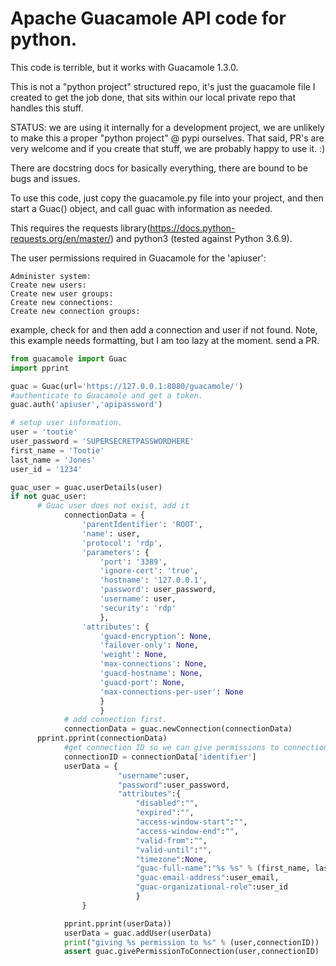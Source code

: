 # Apache Guacamole API code for python.

This code is terrible, but it works with Guacamole 1.3.0.

This is not a "python project" structured repo, it's just the guacamole file I created to get the job done, that sits within our local private repo that handles this stuff.

STATUS: we are using it internally for a development project, we are unlikely to make this a proper "python project" @ pypi ourselves.
That said, PR's are very welcome and if you create that stuff, we are probably happy to use it. :)

There are docstring docs for basically everything, there are bound to be bugs and issues.

To use this code, just copy the guacamole.py file into your project, and then start a Guac() object, and call guac with information as needed.

This requires the requests library(https://docs.python-requests.org/en/master/) and python3 (tested against Python 3.6.9).


The user permissions required in Guacamole for the 'apiuser':
```
Administer system:
Create new users:
Create new user groups:
Create new connections:
Create new connection groups:
```

example, check for and then add a connection and user if not found. Note, this example needs formatting, but I am too lazy at the moment. send a PR.

```python
from guacamole import Guac
import pprint

guac = Guac(url='https://127.0.0.1:8080/guacamole/')
#authenticate to Guacamole and get a token.
guac.auth('apiuser','apipassword')

# setup user information.
user = 'tootie'
user_password = 'SUPERSECRETPASSWORDHERE'
first_name = 'Tootie'
last_name = 'Jones'
user_id = '1234'

guac_user = guac.userDetails(user)
if not guac_user:
      # Guac user does not exist, add it
			connectionData = {
				'parentIdentifier': 'ROOT',
				'name': user,
				'protocol': 'rdp',
				'parameters': {
					'port': '3389',
					'ignore-cert': 'true',
					'hostname': '127.0.0.1',
					'password': user_password,
					'username': user,
					'security': 'rdp'
					},
				'attributes': {
					'guacd-encryption': None,
					'failover-only': None,
					'weight': None,
					'max-connections': None,
					'guacd-hostname': None, 
					'guacd-port': None, 
					'max-connections-per-user': None
					}
					}
			# add connection first.
			connectionData = guac.newConnection(connectionData)
      pprint.pprint(connectionData)
			#get connection ID so we can give permissions to connection after we create user.
			connectionID = connectionData['identifier']
			userData = {
						"username":user,
						"password":user_password,
						"attributes":{
							"disabled":"",
							"expired":"",
							"access-window-start":"",
							"access-window-end":"",
							"valid-from":"",
							"valid-until":"",
							"timezone":None,
							"guac-full-name":"%s %s" % (first_name, last_name),
							"guac-email-address":user_email,
							"guac-organizational-role":user_id
							}
				}

			pprint.pprint(userData))
			userData = guac.addUser(userData)
			print("giving %s permission to %s" % (user,connectionID))
			assert guac.givePermissionToConnection(user,connectionID)
```
